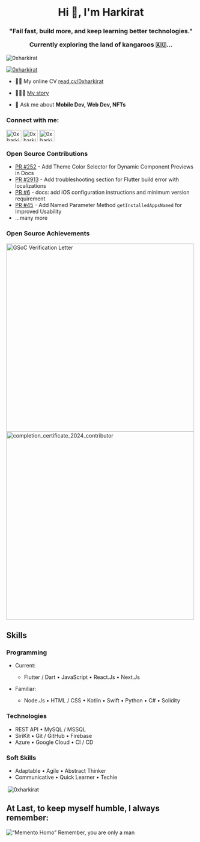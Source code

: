 <h1 align="center">Hi 👋, I'm Harkirat</h1>
<h3 align="center">"Fail fast, build more, and keep learning better technologies."

Currently exploring the land of kangaroos 🇦🇺...</h3>

<p align="left"> <img src="https://komarev.com/ghpvc/?username=0xharkirat&label=Profile%20views&color=0e75b6&style=flat" alt="0xharkirat" /> </p>

<p align="left"> <a href="https://twitter.com/0xharkirat" target="blank"><img src="https://img.shields.io/twitter/follow/0xharkirat?logo=twitter&style=for-the-badge" alt="0xharkirat" /></a> </p>

- 👨‍💻 My online CV <a href="https://read.cv/0xharkirat" target="_blank" rel="noreferrer"> read.cv/0xharkirat</a>

- 👨🏻‍🏫 <a href="https://bit.ly/4dEIdZc" target="_blank" rel="noreferrer"> My story</a>

- 💬 Ask me about **Mobile Dev, Web Dev, NFTs**

<h3 align="left">Connect with me:</h3>
<p align="left">
<a href="https://twitter.com/0xharkirat" target="blank"><img align="center" src="https://raw.githubusercontent.com/rahuldkjain/github-profile-readme-generator/master/src/images/icons/Social/twitter.svg" alt="0xharkirat" height="30" width="40" /></a>
<a href="https://linkedin.com/in/0xharkirat" target="blank"><img align="center" src="https://raw.githubusercontent.com/rahuldkjain/github-profile-readme-generator/master/src/images/icons/Social/linked-in-alt.svg" alt="0xharkirat" height="30" width="40" /></a>
<a href="https://instagram.com/0xharkirat" target="blank"><img align="center" src="https://raw.githubusercontent.com/rahuldkjain/github-profile-readme-generator/master/src/images/icons/Social/instagram.svg" alt="0xharkirat" height="30" width="40" /></a>
</p>

### Open Source Contributions

- [PR #252](https://github.com/nank1ro/flutter-shadcn-ui/pull/252) - Add Theme Color Selector for Dynamic Component Previews in Docs
- [PR #2913](https://github.com/codemagic-ci-cd/codemagic-docs/pull/2913) - Add troubleshooting section for Flutter build error with localizations
- [PR #6](https://github.com/monterail/intelligence/pull/6) - docs: add iOS configuration instructions and minimum version requirement
- [PR #45](https://github.com/sharmadhiraj/installed_apps/pull/45) - Add Named Parameter Method `getInstalledAppsNamed` for Improved Usability
- ...many more

### Open Source Achievements
<img src="https://github.com/user-attachments/assets/b0f4aa85-ab08-4370-9109-88219a76f6aa" alt="GSoC Verification Letter" height="500">
<img src="https://github.com/user-attachments/assets/76e4d811-9e7a-48fa-9da3-9c4fe553c02b" alt="completion_certificate_2024_contributor" width="500">


## Skills
### Programming
- Current:
  - Flutter / Dart • JavaScript • React.Js • Next.Js  

- Familiar:
  - Node.Js • HTML / CSS • Kotlin • Swift • Python • C# • Solidity  

### Technologies
- REST API • MySQL / MSSQL  
- SiriKit • Git / GitHub • Firebase  
- Azure • Google Cloud • CI / CD  

### Soft Skills
- Adaptable • Agile • Abstract Thinker  
- Communicative • Quick Learner • Techie  






<p>&nbsp;<img align="center" src="https://github-readme-stats.vercel.app/api?username=0xharkirat&show_icons=true&locale=en" alt="0xharkirat" /></p>

## At Last, to keep myself humble, I always remember:

![“Memento Homo”  Remember, you are only a man](https://github.com/user-attachments/assets/b65aeb80-379b-40e3-8ebb-7731c8e9cf12)
